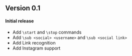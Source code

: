 ## Version 0.1

#### Initial release
+ Add `\start` and `\stop` commands
+ Add `\sub <social> <username>` and `\sub <social link>`
+ Add Link recognition
+ Add Instagram support

